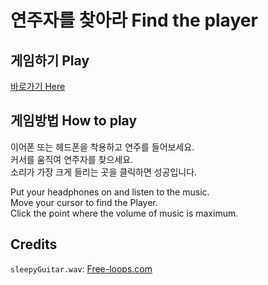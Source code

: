 # 연주자를 찾아라 Find the player
## 게임하기 Play
[바로가기 Here](https://km19809.github.io/find-the-player/)
## 게임방법 How to play
이어폰 또는 헤드폰을 착용하고 연주를 들어보세요.\
커서를 움직여 연주자를 찾으세요.\
소리가 가장 크게 들리는 곳을 클릭하면 성공입니다.

Put your headphones on and listen to the music.\
Move your cursor to find the Player.\
Click the point where the volume of music is maximum.

## Credits
`sleepyGuitar.wav`: [Free-loops.com](http://free-loops.com/8304-sleepy-guitar.html)
